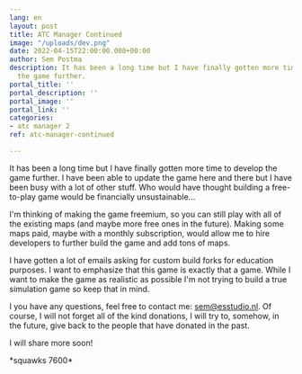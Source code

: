 ```yaml
---
lang: en
layout: post
title: ATC Manager Continued
image: "/uploads/dev.png"
date: 2022-04-15T22:00:00.000+00:00
author: Sem Postma
description: It has been a long time but I have finally gotten more time to develop
  the game further.
portal_title: ''
portal_description: ''
portal_image: ''
portal_link: ''
categories:
- atc manager 2
ref: atc-manager-continued

---
```

It has been a long time but I have finally gotten more time to develop the game further. I have been able to update the game here and there but I have been busy with a lot of other stuff. Who would have thought building a free-to-play game would be financially unsustainable...

I'm thinking of making the game freemium, so you can still play with all of the existing maps (and maybe more free ones in the future). Making some maps paid, maybe with a monthly subscription, would allow me to hire developers to further build the game and add tons of maps.

I have gotten a lot of emails asking for custom build forks for education purposes. I want to emphasize that this game is exactly that a game. While I want to make the game as realistic as possible I'm not trying to build a true simulation game so keep that in mind.

I you have any questions, feel free to contact me: [sem@esstudio.nl](mailto:sem@esstudio.nl). Of course, I will not forget all of the kind donations, I will try to, somehow, in the future, give back to the people that have donated in the past.

I will share more soon!

\*squawks 7600*